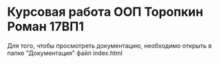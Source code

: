 # Курсовая работа ООП Торопкин Роман 17ВП1
Для того, чтобы просмотреть документацию, необходимо открыть в папке "Документация" файл index.html
